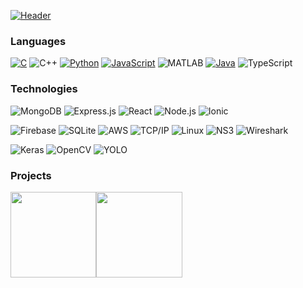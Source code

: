 [![Header]()](#)

### Languages

[![C](https://img.shields.io/badge/-C-fff?&logo=C)](https://github.com/rajpra786?tab=repositories&q=&type=&language=c)
![C++](https://img.shields.io/badge/-C++-fff?&logo=c%2b%2b&logoColor=00599C)
[![Python](https://img.shields.io/badge/-Python-fff?&logo=python)](https://github.com/rajpra786?tab=repositories&q=&type=&language=python)
[![JavaScript](https://img.shields.io/badge/-JavaScript-fff?&logo=JavaScript&logoColor=ddc508)](https://github.com/rajpra786?tab=repositories&q=&type=&language=javascript)
![MATLAB](https://img.shields.io/badge/-MATLAB-fff?&logo=Matlab&logoColor=007ACC)
[![Java](https://img.shields.io/badge/-Java-fff?&logo=Java&logoColor=007396)](https://github.com/rajpra786?tab=repositories&q=&type=&language=java)
![TypeScript](https://img.shields.io/badge/-TypeScript-fff?&logo=TypeScript&logoColor=007ACC)




### Technologies

![MongoDB](https://img.shields.io/badge/-MongoDB-fff?&logo=MongoDB)
![Express.js](https://img.shields.io/badge/-Express.js-fff?&logo=Express.js)
![React](https://img.shields.io/badge/-React-fff?&logo=React)
![Node.js](https://img.shields.io/badge/-Node.js-fff?&logo=node.js)
![Ionic](https://img.shields.io/badge/-Ionic-fff?&logo=Ionic&logoColor=007ACC)


![Firebase](https://img.shields.io/badge/-Firebase-fff?&logo=Firebase)
![SQLite](https://img.shields.io/badge/-SQLite-fff?&logo=SQLite&logoColor=1f53b5)
![AWS](https://img.shields.io/badge/-AWS-fff?&logo=Amazon-AWS&logoColor=232F3E)
![TCP/IP](https://img.shields.io/badge/-TCP/IP-fff?&logo=Cisco)
![Linux](https://img.shields.io/badge/-Linux-fff?&logo=linux&logoColor=000)
![NS3](https://img.shields.io/badge/-NS3-fff?&logo=NS3&logoColor=000)
![Wireshark](https://img.shields.io/badge/-Wireshark-fff?&logo=Wireshark&logoColor=1f53b5)

![Keras](https://img.shields.io/badge/-Keras-fff?&logo=b31232)
![OpenCV](https://img.shields.io/badge/-OpenCV-fff?&logo=OpenCV)
![YOLO](https://img.shields.io/badge/-YOLO-fff?&logo=YOLO)


### Projects



<a href="#"><img height="137.3px" src="https://github-readme-stats.vercel.app/api?username=rajpra786&hide_title=true&hide_border=true&show_icons=true&include_all_commits=true&count_private=true&line_height=21&text_color=000&icon_color=000&bg_color=0,ea6161,ffc64d,fffc4d,52fa5a&theme=graywhite" /><!-- wi*quL3fcV --><img height="137.3px" src="https://github-readme-stats.vercel.app/api/top-langs/?username=rajpra786&hide=html&hide_title=true&hide_border=true&layout=compact&langs_count=7&exclude_repo=comp426&text_color=000&icon_color=fff&bg_color=0,52fa5a,4dfcff,c64dff&theme=graywhite" /></a>
